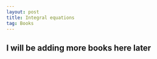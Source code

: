 ```yaml
---
layout: post
title: Integral equations
tag: Books
---
```


## I will be adding more books here later
